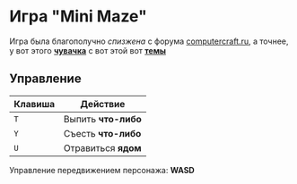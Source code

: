 # Игра "Mini Maze"

Игра была благополучно *спизжена* с форума [computercraft.ru](https://computercraft.ru/), а точнее, у вот этого **[чувачка](https://computercraft.ru/profile/26906-bennishifer919/)** с вот этой вот **[темы](https://computercraft.ru/topic/7701-labirint-brodilka/)**

## Управление

| Клавиша | Действие |
| --- | --- |
| `T` | Выпить **что-либо** |
| `Y` | Съесть **что-либо** |
| `U` | Отравиться **ядом** |

Управление передвижением персонажа: **WASD**
